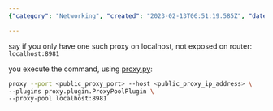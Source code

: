 ```yaml
---
{"category": "Networking", "created": "2023-02-13T06:51:19.585Z", "date": "2023-02-13 06:51:19", "description": "This article provides instructions on utilizing proxy.py to establish a localhost proxy that redirects traffic to a publicly accessible IP address, enabling users to expose their sole localhost proxy without modifying router configurations. The process involves specifying the public proxy's port and IP address, incorporating the ProxyPoolPlugin plugin, and supplying the necessary localhost:8981 proxy pool information.", "modified": "2023-02-13T06:54:53.133Z", "tags": ["proxy", "localhost proxy", "public IP address", "router settings", "port forwarding", "ProxyPoolPlugin", "exposing localhost"], "title": "Proxy.Py Forward Localhost Proxy To Public Ip Address"}

---
```


say if you only have one such proxy on localhost, not exposed on router: `localhost:8981`

you execute the command, using [proxy.py](https://pypi.org/project/proxy.py/):

```bash
proxy --port <public_proxy_port> --host <public_proxy_ip_address> \
--plugins proxy.plugin.ProxyPoolPlugin \
--proxy-pool localhost:8981

```
